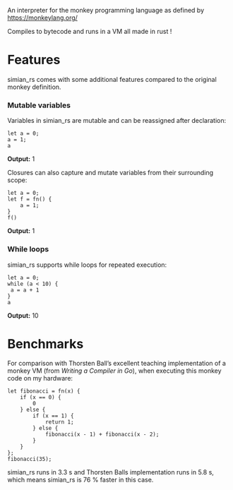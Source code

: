 An interpreter for the monkey programming language as defined by https://monkeylang.org/

Compiles to bytecode and runs in a VM all made in rust !

# Features
simian_rs comes with some additional features compared to the original monkey definition.

### Mutable variables

Variables in simian_rs are mutable and can be reassigned after declaration:

``` monkey
let a = 0;
a = 1;
a
```

**Output:** 1

Closures can also capture and mutate variables from their surrounding scope:

``` monkey
let a = 0;
let f = fn() {
    a = 1;
}
f()
```

**Output:** 1

### While loops

simian_rs supports while loops for repeated execution:

``` monkey
let a = 0;
while (a < 10) {
 a = a + 1
}
a
```

**Output:** 10

# Benchmarks

For comparison with Thorsten Ball’s excellent teaching implementation of a monkey VM (from *Writing a Compiler in Go*), when executing this monkey code on my hardware:

``` monkey
let fibonacci = fn(x) {
    if (x == 0) {
        0
    } else {
        if (x == 1) {
            return 1;
        } else {
            fibonacci(x - 1) + fibonacci(x - 2);
        }
    }
};
fibonacci(35);
```

simian_rs runs in 3.3 s and Thorsten Balls implementation runs in 5.8 s, which means simian_rs is 76 % faster in this case.
